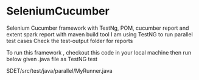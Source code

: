 # SeleniumCucumber
Selenium Cucumber framework with TestNg, POM, cucumber report and extent spark report  with maven build tool
I am using TestNG to run parallel test cases 
Check the test-output folder for reports

To run this framework , checkout this code in your local machine then run below given .java file as TestNG test

SDET/src/test/java/parallel/MyRunner.java

